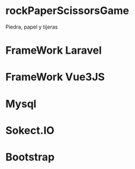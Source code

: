 # rockPaperScissorsGame
Piedra, papel y tijeras

# FrameWork Laravel
# FrameWork Vue3JS
# Mysql
# Sokect.IO
# Bootstrap
